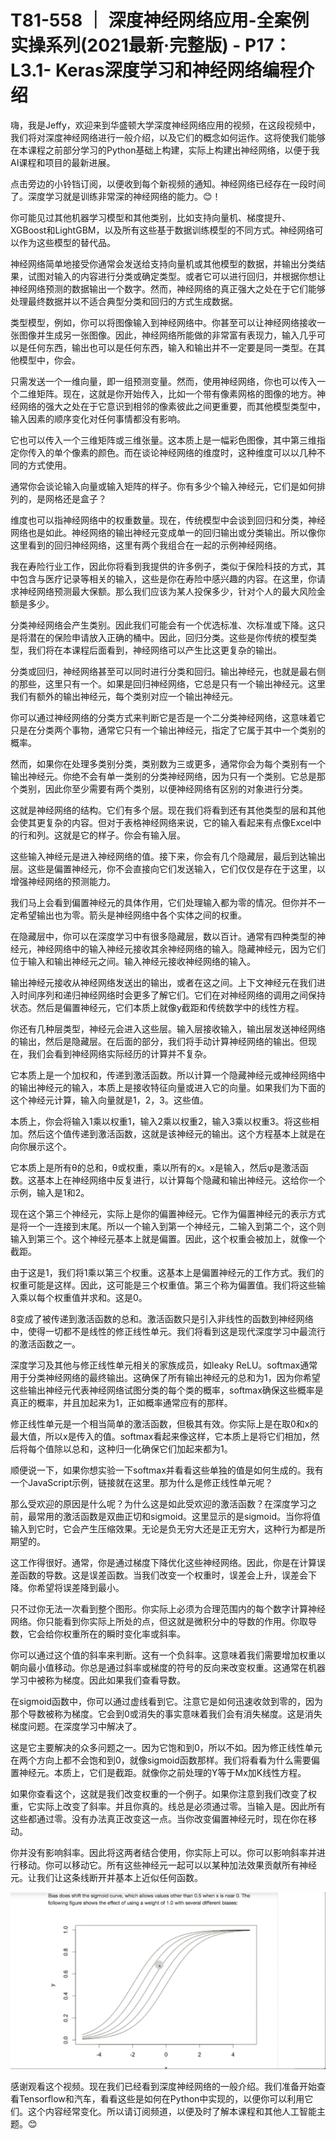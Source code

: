 # T81-558 ｜ 深度神经网络应用-全案例实操系列(2021最新·完整版) - P17：L3.1- Keras深度学习和神经网络编程介绍 

嗨，我是Jeffy，欢迎来到华盛顿大学深度神经网络应用的视频，在这段视频中，我们将对深度神经网络进行一般介绍，以及它们的概念如何运作。这将使我们能够在本课程之前部分学习的Python基础上构建，实际上构建出神经网络，以便于我AI课程和项目的最新进展。

点击旁边的小铃铛订阅，以便收到每个新视频的通知。神经网络已经存在一段时间了。深度学习就是训练非常深的神经网络的能力。😊！[](img/8444b070a2a80e4ecb951689e6339e17_1.png)

你可能见过其他机器学习模型和其他类别，比如支持向量机、梯度提升、XGBoost和LightGBM，以及所有这些基于数据训练模型的不同方式。神经网络可以作为这些模型的替代品。

神经网络简单地接受你通常会发送给支持向量机或其他模型的数据，并输出分类结果，试图对输入的内容进行分类或确定类型。或者它可以进行回归，并根据你想让神经网络预测的数据输出一个数字。然而，神经网络的真正强大之处在于它们能够处理最终数据并以不适合典型分类和回归的方式生成数据。

类型模型，例如，你可以将图像输入到神经网络中。你甚至可以让神经网络接收一张图像并生成另一张图像。因此，神经网络所能做的非常富有表现力，输入几乎可以是任何东西，输出也可以是任何东西，输入和输出并不一定要是同一类型。在其他模型中，你会。

只需发送一个一维向量，即一组预测变量。然而，使用神经网络，你也可以传入一个二维矩阵。现在，这就是你开始传入，比如一个带有像素网格的图像的地方。神经网络的强大之处在于它意识到相邻的像素彼此之间更重要，而其他模型类型中，输入因素的顺序变化对任何事情都没有影响。

它也可以传入一个三维矩阵或三维张量。这本质上是一幅彩色图像，其中第三维指定你传入的单个像素的颜色。而在谈论神经网络的维度时，这种维度可以以几种不同的方式使用。

通常你会谈论输入向量或输入矩阵的样子。你有多少个输入神经元，它们是如何排列的，是网格还是盒子？

维度也可以指神经网络中的权重数量。现在，传统模型中会谈到回归和分类，神经网络也是如此。神经网络的输出神经元变成单一的回归输出或分类输出。所以像你这里看到的回归神经网络，这里有两个我组合在一起的示例神经网络。

我在寿险行业工作，因此你将看到我提供的许多例子，类似于保险科技的方式，其中包含与医疗记录等相关的输入，这些是你在寿险中感兴趣的内容。在这里，你请求神经网络预测最大保额。那么我们应该为某人投保多少，针对个人的最大风险金额是多少。

分类神经网络会产生类别。因此我们可能会有一个优选标准、次标准或下降。这只是将潜在的保险申请放入正确的桶中。因此，回归分类。这些是你传统的模型类型，我们将在本课程后面看到，神经网络可以产生比这更复杂的输出。

分类或回归，神经网络甚至可以同时进行分类和回归。输出神经元，也就是最右侧的那些，这里只有一个。如果是回归神经网络，它总是只有一个输出神经元。这里我们有额外的输出神经元，每个类别对应一个输出神经元。

你可以通过神经网络的分类方式来判断它是否是一个二分类神经网络，这意味着它只是在分类两个事物，通常它只有一个输出神经元，指定了它属于其中一个类别的概率。

然而，如果你在处理多类别分类，类别数为三或更多，通常你会为每个类别有一个输出神经元。你绝不会有单一类别的分类神经网络，因为只有一个类别。它总是那个类别，因此你至少需要有两个类别，以便神经网络有区别的对象进行分类。

这就是神经网络的结构。它们有多个层。现在我们将看到还有其他类型的层和其他会使其更复杂的内容。但对于表格神经网络来说，它的输入看起来有点像Excel中的行和列。这就是它的样子。你会有输入层。

这些输入神经元是进入神经网络的值。接下来，你会有几个隐藏层，最后到达输出层。这些是偏置神经元，你不会直接向它们发送输入，它们仅仅是存在于这里，以增强神经网络的预测能力。

我们马上会看到偏置神经元的具体作用，它们处理输入都为零的情况。但你并不一定希望输出也为零。箭头是神经网络中各个实体之间的权重。

在隐藏层中，你可以在深度学习中有很多隐藏层，数以百计。通常有四种类型的神经元，神经网络中的输入神经元接收其余神经网络的输入。隐藏神经元，因为它们位于输入和输出神经元之间。输入神经元接收神经网络的输入。

输出神经元接收从神经网络发送出的输出，或者在这之间。上下文神经元在我们进入时间序列和递归神经网络时会更多了解它们。它们在对神经网络的调用之间保持状态。然后是偏置神经元，它们本质上就像y截距和传统数学中的线性方程。

你还有几种层类型，神经元会进入这些层。输入层接收输入，输出层发送神经网络的输出，然后是隐藏层。在后面的部分，我们将手动计算神经网络的输出。但现在，我们会看到神经网络实际经历的计算并不复杂。

它本质上是一个加权和，传递到激活函数。所以计算一个隐藏神经元或神经网络中的输出神经元的输入，本质上是接收特征向量或进入它的向量。如果我们为下面的这个神经元计算，输入向量就是1，2，3。这些值。

本质上，你会将输入1乘以权重1，输入2乘以权重2，输入3乘以权重3。将这些相加。然后这个值传递到激活函数，这就是该神经元的输出。这个方程基本上就是在向你展示这个。

它本质上是所有θ的总和，θ或权重，乘以所有的x。x是输入，然后φ是激活函数。这基本上在神经网络中反复进行，以计算每个隐藏和输出神经元。这给你一个示例，输入是1和2。

现在这个第三个神经元，实际上是你的偏置神经元。它作为偏置神经元的表示方式是将一个一连接到末尾。所以一个输入到第一个神经元，二输入到第二个，这个则输入到第三个。这个神经元基本上就是偏置。因此，这个权重会被加上，就像一个截距。

由于这是1，我们将1乘以第三个权重。这基本上是偏置神经元的工作方式。我们的权重可能是这样。因此，这可能是三个权重值。第三个称为偏置值。我们将这些输入乘以每个权重值并求和。这是0。

8变成了被传递到激活函数的总和。激活函数只是引入非线性的函数到神经网络中，使得一切都不是线性的修正线性单元。我们将看到这是现代深度学习中最流行的激活函数之一。

深度学习及其他与修正线性单元相关的家族成员，如leaky ReLU。softmax通常用于分类神经网络的最终输出。这确保了所有输出神经元的总和为1，因为你希望这些输出神经元代表神经网络试图分类的每个类的概率，softmax确保这些概率是真正的概率，并且加起来为1，正如概率通常应有的那样。

修正线性单元是一个相当简单的激活函数，但极其有效。你实际上是在取0和x的最大值，所以x是传入的值。softmax看起来像这样，它本质上是将它们相加，然后将每个值除以总和，这种归一化确保它们加起来都为1。

顺便说一下，如果你想实验一下softmax并看看这些单独的值是如何生成的。我有一个JavaScript示例，链接就在这里。那为什么是修正线性单元呢？

那么受欢迎的原因是什么呢？为什么这是如此受欢迎的激活函数？在深度学习之前，最常用的激活函数是双曲正切和sigmoid。这里显示的是sigmoid。当你将值输入到它时，它会产生压缩效果。无论是负无穷大还是正无穷大，这种行为都是所期望的。

这工作得很好。通常，你是通过梯度下降优化这些神经网络。因此，你是在计算误差函数的导数。这是误差函数。当我们改变一个权重时，误差会上升，误差会下降。你希望将误差降到最小。

只不过你无法一次看到整个图形。你实际上必须为合理范围内的每个数字计算神经网络。你只能看到你实际上所处的点，但这就是微积分中的导数的作用。你取导数，它会给你权重所在的瞬时变化率或斜率。

你可以通过这个值的斜率来判断。这有一个负斜率。这意味着我们需要增加权重以朝向最小值移动。你总是通过斜率或梯度的符号的反向来改变权重。这通常在机器学习中被称为梯度。因此如果我们查看导数。

在sigmoid函数中，你可以通过虚线看到它。注意它是如何迅速收敛到零的，因为那个导数被称为梯度。它会到0或消失的事实意味着我们会有消失梯度。这是消失梯度问题。在深度学习中解决了。

这是它主要解决的众多问题之一。因为它饱和到0，所以不如。因为修正线性单元在两个方向上都不会饱和到0，就像sigmoid函数那样。我们将看看为什么需要偏置神经元。本质上，它们是截距。就像你之前处理的Y等于Mx加K线性方程。

如果你查看这个，这就是我们改变权重的一个例子。如果你注意到我们改变了权重，它实际上改变了斜率。并且你真的。线总是必须通过零。当输入是。因此所有这些都通过零。没有办法真正改变这一点。当你改变偏置神经元时，现在你在移动。

你并没有影响斜率。因此将这两者结合使用，你实际上可以。你可以影响斜率并进行移动。你可以移动它。所有这些神经元一起可以以某种加法效果贡献所有神经元。让我们让这条线断开并基本上近似任何函数。

![](img/8444b070a2a80e4ecb951689e6339e17_3.png)

感谢观看这个视频。现在我们已经看到深度神经网络的一般介绍。我们准备开始查看Tensorflow和汽车，看看这些是如何在Python中实现的，以便你可以利用它们。这个内容经常变化。所以请订阅频道，以便及时了解本课程和其他人工智能主题。😊
